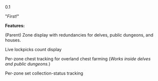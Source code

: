 0.1

"_First!_"

**Features:**

(Parent) Zone display with redundancies for delves, public dungeons, and houses.

Live lockpicks count display

Per-zone chest tracking for overland chest farming (_Works inside delves and public dungeons._)
  
Per-zone set collection-status tracking


